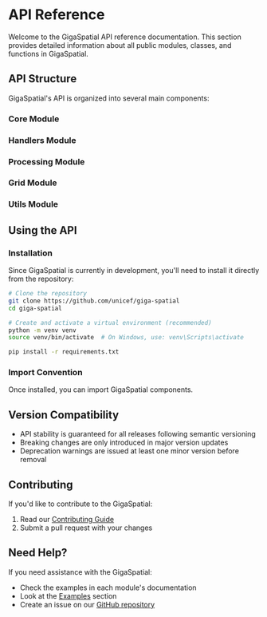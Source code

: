 # API Reference

Welcome to the GigaSpatial API reference documentation. This section provides detailed information about all public modules, classes, and functions in GigaSpatial.

## API Structure

GigaSpatial's API is organized into several main components:

### Core Module

### Handlers Module

### Processing Module

### Grid Module

### Utils Module

## Using the API

### Installation

Since GigaSpatial is currently in development, you'll need to install it directly from the repository:

```bash
# Clone the repository
git clone https://github.com/unicef/giga-spatial
cd giga-spatial

# Create and activate a virtual environment (recommended)
python -m venv venv
source venv/bin/activate  # On Windows, use: venv\Scripts\activate

pip install -r requirements.txt
```

### Import Convention

Once installed, you can import GigaSpatial components.

## Version Compatibility

- API stability is guaranteed for all releases following semantic versioning
- Breaking changes are only introduced in major version updates
- Deprecation warnings are issued at least one minor version before removal

## Contributing

If you'd like to contribute to the GigaSpatial:

1. Read our [Contributing Guide](../contributing.md)
2. Submit a pull request with your changes

## Need Help?

If you need assistance with the GigaSpatial:

- Check the examples in each module's documentation
- Look at the [Examples](../examples/index.md) section
- Create an issue on our [GitHub repository](https://github.com/unicef/giga-spatial)